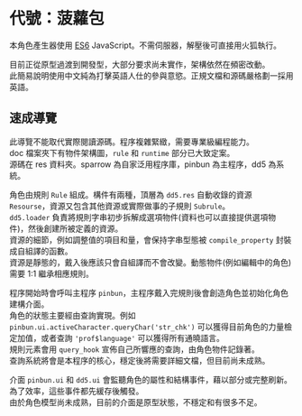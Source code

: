代號：菠蘿包
============

本角色產生器使用 [ES6](https://leanpub.com/understandinges6/read/) JavaScript。不需伺服器，解壓後可直接用火狐執行。

目前正從原型過渡到開發型，大部分要求尚未實作，架構依然在頻密改動。 <br/>
此簡易說明使用中文純為打擊英語人仕的參與意慾。正規文檔和源碼嚴格劃一採用英語。

速成導覽
--------

此導覽不能取代實際閱讀源碼。程序複雜緊緻，需要專業級編程能力。 <br/>
doc 檔案夾下有物件架構圖，`rule` 和 `runtime` 部分已大致定案。 <br/>
源碼在 res 資料夾。sparrow 為自家泛用程序庫，pinbun 為主程序，dd5 為系統。

角色由規則 `Rule` 組成。構件有兩種，頂層為 `dd5.res` 自動收錄的資源 `Resourse`，資源又包含其他資源或實際做事的子規則 `Subrule`。 <br/>
`dd5.loader` 負責將規則字串初步拆解成選項物件(資料也可以直接提供選項物件)，然後創建所被定義的資源。 <br/>
資源的細節，例如調整值的項目和量，會保持字串型態被 `compile_property` 封裝成自組譯的函數。 <br/>
資源是靜態的，戴入後應該只會自組譯而不會改變。動態物件(例如編輯中的角色)需要 1:1 繼承相應規則。

程序開始時會呼叫主程序 `pinbun`，主程序戴入完規則後會創造角色並初始化角色建構介面。 <br/>
角色的狀態主要經由查詢實現。例如 `pinbun.ui.activeCharacter.queryChar('str_chk')` 可以獲得目前角色的力量檢定加值，或者查詢 `'prof$language'` 可以獲得所有通曉語言。 <br/>
規則元素會用 `query_hook` 宣佈自己所響應的查詢，由角色物件記錄著。 <br/>
查詢系統將會是本程序的核心，穩定後將需要詳細文檔，但目前尚未成熟。

介面 `pinbun.ui` 和 `dd5.ui` 會監聽角色的屬性和結構事件，藉以部分或完整刷新。為了效率，這些事件都先緩存後觸發。 <br/>
由於角色模型尚未成熟，目前的介面是原型狀態，不穩定和有很多不足。